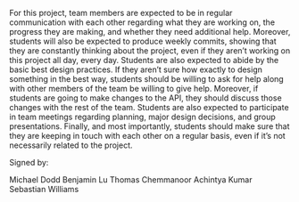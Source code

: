 For this project, team members are expected to be in regular communication with each other regarding what they are working on, the progress they are making, and whether they need additional help. Moreover, students will also be expected to produce weekly commits, showing that they are constantly thinking about the project, even if they aren’t working on this project all day, every day. 
Students are also expected to abide by the basic best design practices. If they aren’t sure how exactly to design something in the best way, students should be willing to ask for help along with other members of the team be willing to give help. Moreover, if students are going to make changes to the API, they should discuss those changes with the rest of the team. Students are also expected to participate in team meetings regarding planning, major design decisions, and group presentations. Finally, and most importantly, students should make sure that they are keeping in touch with each other on a regular basis, even if it’s not necessarily related to the project.

Signed by:

Michael Dodd
Benjamin Lu 
Thomas Chemmanoor
Achintya Kumar
Sebastian Williams